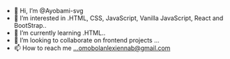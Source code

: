 - 👋 Hi, I’m @Ayobami-svg
- 👀 I’m interested in .HTML, CSS, JavaScript, Vanilla JavaScript, React and BootStrap..
- 🌱 I’m currently learning .HTML..
- 💞️ I’m looking to collaborate on frontend projects ...
- 📫 How to reach me ...omobolanlexiennab@gmail.com

<!---
Ayobami-svg/Ayobami-svg is a ✨ special ✨ repository because its `README.md` (this file) appears on your GitHub profile.
You can click the Preview link to take a look at your changes.
--->
